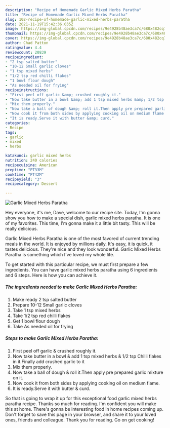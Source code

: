 ```yaml
---
description: "Recipe of Homemade Garlic Mixed Herbs Paratha"
title: "Recipe of Homemade Garlic Mixed Herbs Paratha"
slug: 102-recipe-of-homemade-garlic-mixed-herbs-paratha
date: 2021-11-19T15:42:36.035Z
image: https://img-global.cpcdn.com/recipes/9e4928b48ae3ca7c/680x482cq70/garlic-mixed-herbs-paratha-recipe-main-photo.jpg
thumbnail: https://img-global.cpcdn.com/recipes/9e4928b48ae3ca7c/680x482cq70/garlic-mixed-herbs-paratha-recipe-main-photo.jpg
cover: https://img-global.cpcdn.com/recipes/9e4928b48ae3ca7c/680x482cq70/garlic-mixed-herbs-paratha-recipe-main-photo.jpg
author: Chad Patton
ratingvalue: 4.4
reviewcount: 20839
recipeingredient:
- "2 tsp salted butter"
- "10-12 Small garlic cloves"
- "1 tsp mixed herbs"
- "1/2 tsp red chilli flakes"
- "1 bowl flour dough"
- "As needed oil for frying"
recipeinstructions:
- "First peel off garlic &amp; crushed roughly it."
- "Now take butter in a bowl &amp; add 1 tsp mixed herbs &amp; 1/2 tsp Chilli flakes in it.Finally add crushed garlic to it"
- "Mix them properly."
- "Now take a ball of dough &amp; roll it.Then apply pre prepared garlic mixture on it."
- "Now cook it from both sides by applying cooking oil on medium flame."
- "It is ready.Serve it with butter &amp; curd."
categories:
- Recipe
tags:
- garlic
- mixed
- herbs

katakunci: garlic mixed herbs 
nutrition: 240 calories
recipecuisine: American
preptime: "PT33M"
cooktime: "PT42M"
recipeyield: "3"
recipecategory: Dessert

---
```



![Garlic Mixed Herbs Paratha](https://img-global.cpcdn.com/recipes/9e4928b48ae3ca7c/680x482cq70/garlic-mixed-herbs-paratha-recipe-main-photo.jpg)

Hey everyone, it's me, Dave, welcome to our recipe site. Today, I'm gonna show you how to make a special dish, garlic mixed herbs paratha. It is one of my favorites. This time, I'm gonna make it a little bit tasty. This will be really delicious.



Garlic Mixed Herbs Paratha is one of the most favored of current trending meals in the world. It is enjoyed by millions daily. It's easy, it is quick, it tastes delicious. They're nice and they look wonderful. Garlic Mixed Herbs Paratha is something which I've loved my whole life.


To get started with this particular recipe, we must first prepare a few ingredients. You can have garlic mixed herbs paratha using 6 ingredients and 6 steps. Here is how you can achieve it.

<!--inarticleads1-->

##### The ingredients needed to make Garlic Mixed Herbs Paratha:

1. Make ready 2 tsp salted butter
1. Prepare 10-12 Small garlic cloves
1. Take 1 tsp mixed herbs
1. Take 1/2 tsp red chilli flakes
1. Get 1 bowl flour dough
1. Take As needed oil for frying




<!--inarticleads2-->

##### Steps to make Garlic Mixed Herbs Paratha:

1. First peel off garlic &amp; crushed roughly it.
1. Now take butter in a bowl &amp; add 1 tsp mixed herbs &amp; 1/2 tsp Chilli flakes in it.Finally add crushed garlic to it
1. Mix them properly.
1. Now take a ball of dough &amp; roll it.Then apply pre prepared garlic mixture on it.
1. Now cook it from both sides by applying cooking oil on medium flame.
1. It is ready.Serve it with butter &amp; curd.




So that is going to wrap it up for this exceptional food garlic mixed herbs paratha recipe. Thanks so much for reading. I'm confident you will make this at home. There's gonna be interesting food in home recipes coming up. Don't forget to save this page in your browser, and share it to your loved ones, friends and colleague. Thank you for reading. Go on get cooking!
